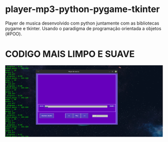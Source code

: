 # player-mp3-python-pygame-tkinter
Player de musica desenvolvido com python juntamente com as bibliotecas pygame e tkinter.
Usando o paradigma de programação orientada a objetos (#POO).
# CODIGO MAIS LIMPO E SUAVE

![alt text](https://github.com/Felipe500/player-mp3-python-pygame-tkinter/blob/main/screenshot.png?raw=true)
